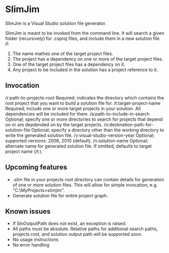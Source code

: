 SlimJim
=======

SlimJim is a Visual Studio solution file generator.

SlimJim is meant to be invoked from the command line. It will search a given folder (recursively) for .csproj files, and include them in a new solution file if:
1) The name mathes one of the target project files.
2) The project has a dependency on one or more of the target project files.
3) One of the target project files has a dependency on it.
4) Any project to be included in the solution has a project reference to it. 

Invocation
----------

/r:path-to-projects-root              Required; indicates the directory which contains the root project that you want to build a solution file for.
/t:target-project-name                Required; include one or more target projects in your solution. All dependencies will be included for them.
/a:path-to-include-in-search          Optional; specify one or more directories to search for projects that depend on or are depdended on by the target projects.
/o:destination-path-for-solution-file Optional; specify a directory other than the working directory to write the generated solution file.
/v:visual-studio-version-year         Optional; supported versions: 2008, 2010 (default).
/n:solution-name                      Optional; alternate name for generated solution file. If omitted, defaults to target project name (/t:).


Upcoming features
-----------------

* .slim file in your projects root directory can contain details for generation of one or more solution files. This will allow for simple invocation, e.g. "C:\MyProjects>slimjim".
* Generate solution file for entire project graph.

Known issues 
------------
* If SlnOutputPath does not exist, an exception is raised.
* All paths must be absolute. Relative paths for additional search paths, projects root, and solution output path will be supported soon.
* No usage instructions
* No error handling
